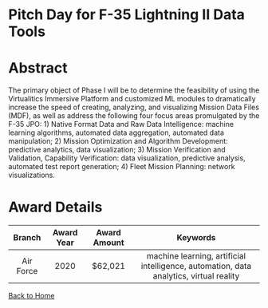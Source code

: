 
Pitch Day for F-35 Lightning II Data Tools
==========================================

# Abstract


The primary object of Phase I will be to determine the feasibility of using the Virtualitics Immersive Platform and customized ML modules to dramatically increase the speed of creating, analyzing, and visualizing Mission Data Files (MDF), as well as address the following four focus areas promulgated by the F-35 JPO: 1) Native Format Data and Raw Data Intelligence: machine learning algorithms, automated data aggregation, automated data manipulation; 2) Mission Optimization and Algorithm Development: predictive analytics, data visualization; 3) Mission Verification and Validation, Capability Verification: data visualization, predictive analysis, automated test report generation; 4) Fleet Mission Planning: network visualizations.  

# Award Details

|Branch|Award Year|Award Amount|Keywords|
| :---: | :---: | :---: | :---: |
|Air Force|2020|$62,021|machine learning, artificial intelligence, automation, data analytics, virtual reality|
  
  


[Back to Home](https://github.com/chrischow/dod_sbir_awards/Reports/DJ/#1573)